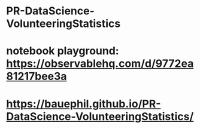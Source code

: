 # PR-DataScience-VolunteeringStatistics

# notebook playground: https://observablehq.com/d/9772ea81217bee3a

# https://bauephil.github.io/PR-DataScience-VolunteeringStatistics/
